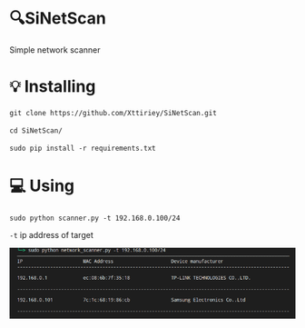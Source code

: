 # :mag:SiNetScan
Simple network scanner

# :bulb: Installing
`git clone https://github.com/Xttiriey/SiNetScan.git`

`cd SiNetScan/`

`sudo pip install -r requirements.txt`

# :computer: Using

`sudo python scanner.py -t 192.168.0.100/24`

`-t` ip address of target

![alt text](img1.png)
